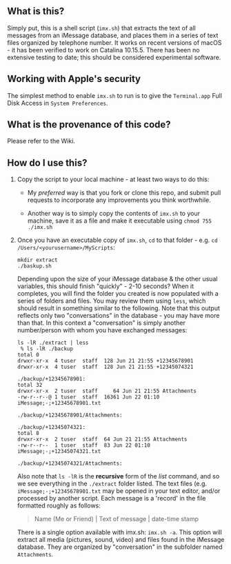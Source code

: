 ## What is this?

Simply put, this is a shell script (`imx.sh`) that extracts the text of all messages from an iMessage database, and places them in a series of text files organized by telephone number. It works on recent versions of macOS - it has been verified to work on Catalina 10.15.5. There has been no extensive testing to date; this should be considered experimental software. 

## Working with Apple's security
The simplest method to enable `imx.sh` to run is to give the `Terminal.app` Full Disk Access in `System Preferences`.

## What is the provenance of this code? 

Please refer to the Wiki. 

## How do I use this? 

1. Copy the script to your local machine - at least two ways to do this: 

    - My *preferred* way is that you fork or clone this repo, and submit pull requests to incorporate any improvements you think worthwhile. 

    - Another way is to simply copy the contents of `imx.sh` to your machine, save it as a file and make it executable using `chmod 755 ./imx.sh`
    
2. Once you have an executable copy of `imx.sh`, `cd` to that folder - e.g. `cd /Users/<yourusername>/MyScripts`: 

    ```
    mkdir extract
    ./baskup.sh
    ```

    Depending upon the size of your iMessage database & the other usual variables, this should finish "quickly" - 2-10 seconds? When it completes, you will find the folder you created is now populated with a series of folders and files. You may review them using `less`, which should result in something similar to the following. Note that this output reflects only two "conversations" in the database - you may have more than that. In this context a "conversation" is simply another number/person with whom you have exchanged messages: 
    
    ```
    ls -lR ./extract | less 
     % ls -lR ./backup
    total 0
    drwxr-xr-x  4 tuser  staff  128 Jun 21 21:55 +12345678901
    drwxr-xr-x  4 tuser  staff  128 Jun 21 21:55 +12345074321

    ./backup/+12345678901:
    total 32
    drwxr-xr-x  2 tuser  staff     64 Jun 21 21:55 Attachments
    -rw-r--r--@ 1 tuser  staff  16361 Jun 22 01:10 iMessage;-;+12345678901.txt

    ./backup/+12345678901/Attachments:

    ./backup/+12345074321:
    total 8
    drwxr-xr-x  2 tuser  staff  64 Jun 21 21:55 Attachments
    -rw-r--r--  1 tuser  staff  83 Jun 22 01:10 iMessage;-;+12345074321.txt

    ./backup/+12345074321/Attachments:
    ```

    Also note that `ls -lR` is the **recursive** form of the *list* command, and so we see everything in the `./extract` folder listed. The text files (e.g. `iMessage;-;+12345678901.txt` may be opened in your text editor, and/or processed by another script. Each message is a 'record' in the file formatted roughly as follows: 
    
    >Name (Me or Friend) | Text of message | date-time stamp
    
    There is a single option available with imx.sh: `imx.sh -a`. This option will extract all media (pictures, sound, video) and files found in the iMessage database. They are organized by "conversation" in the subfolder named `Attachments`.

<!---  BEGIN HIDDEN TEXT
To use baskup:

Download Baskup from this page by clicking download zip in the top right corner and then unzip the download

From terminal:

![alt tag](https://cloud.githubusercontent.com/assets/5935411/8760632/23ce21b8-2cee-11e5-80d7-37c97505cd17.JPEG)

1. Run: cd (path of the downloaded baskup folder, i.e *cd ~/Downloads/baskup-master*)

2a. Run: *bash baskup.sh* to only backup messages 💬

2b. Run: *bash baskup.sh -a* to backup messages AND attachments 💬 + 📎

Your bask-up master folder will now begin to be filled with your backups. This may take some time, so be patient.

## All done
![alt tag](https://cloud.githubusercontent.com/assets/5935411/8760633/272d34c0-2cee-11e5-87c7-084d3bc8f21f.png)


#### Each folder will be named after the contact's phone number. Group chat's will be identified as "chat XYZ"

![alt tag](https://cloud.githubusercontent.com/assets/5935411/8760635/29201a04-2cee-11e5-9cc7-668b6a6e5ee0.png)

#### Within each directory you will find a directory for the attachments from that message, and the actual message text file. 

## Opening an issue

When opening an issue, please note the issue as either related to the bash script or the macOS version of baskup. For macOS, please include the version number in your issue log.

--->
